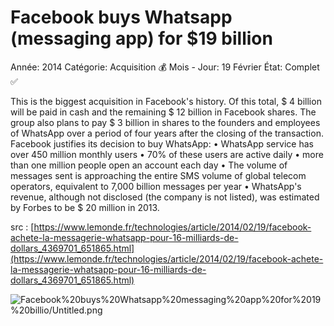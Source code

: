 # Facebook buys Whatsapp (messaging app) for $19 billion

Année: 2014
Catégorie: Acquisition 💰
Mois - Jour: 19 Février
État: Complet ✅

This is the biggest acquisition in Facebook's history. Of this total, $ 4 billion will be paid in cash and the remaining $ 12 billion in Facebook shares. The group also plans to pay $ 3 billion in shares to the founders and employees of WhatsApp over a period of four years after the closing of the transaction.
Facebook justifies its decision to buy WhatsApp:
• WhatsApp service has over 450 million monthly users
• 70% of these users are active daily
• more than one million people open an account each day
• The volume of messages sent is approaching the entire SMS volume of global telecom operators, equivalent to 7,000 billion messages per year
• WhatsApp's revenue, although not disclosed (the company is not listed), was estimated by Forbes to be $ 20 million in 2013.

src : [https://www.lemonde.fr/technologies/article/2014/02/19/facebook-achete-la-messagerie-whatsapp-pour-16-milliards-de-dollars_4369701_651865.html](https://www.lemonde.fr/technologies/article/2014/02/19/facebook-achete-la-messagerie-whatsapp-pour-16-milliards-de-dollars_4369701_651865.html)

![Facebook%20buys%20Whatsapp%20messaging%20app%20for%2019%20billio/Untitled.png](Facebook%20buys%20Whatsapp%20messaging%20app%20for%2019%20billio/Untitled.png)
